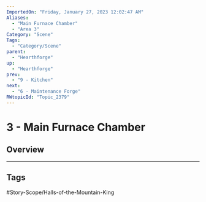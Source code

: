 ```yaml
---
ImportedOn: "Friday, January 27, 2023 12:02:47 AM"
Aliases:
  - "Main Furnace Chamber"
  - "Area 3"
Category: "Scene"
Tags:
  - "Category/Scene"
parent:
  - "Hearthforge"
up:
  - "Hearthforge"
prev:
  - "9 - Kitchen"
next:
  - "6 - Maintenance Forge"
RWtopicId: "Topic_2379"
---
```

# 3 - Main Furnace Chamber
## Overview

---
## Tags
#Story-Scope/Halls-of-the-Mountain-King

